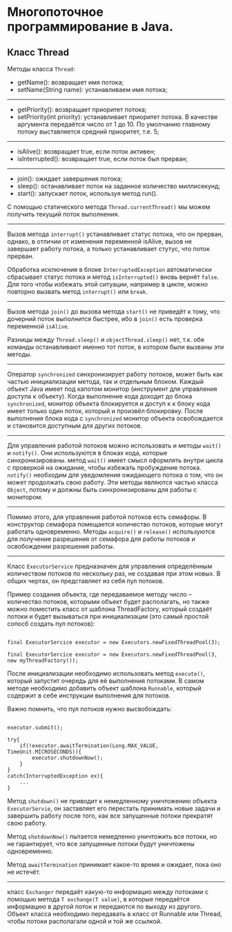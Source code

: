 # Многопоточное программирование в Java.

## Класс Thread

Методы класса `Thread`:
- getName(): возвращает имя потока;
- setName(String name): устанавливаем имя потока;
-------------------------------------------------------------------------------
- getPriority(): возвращает приоритет потока;
- setPriority(int priority): устанавливает приоритет потока. В качестве аргумента передаётся число от 1 до 10. По умолчанию главному потоку выставляется средний приоритет, т.е. 5;
-------------------------------------------------------------------------------
- isAlive(): возвращает true, если поток активен;
- isInterrupted(): возвращает true, если поток был прерван;
-------------------------------------------------------------------------------
- join(): ожидает завершения потока;
- sleep(): останавливает поток на заданное количество миллисекунд;
- start(): запускает поток, используя метод run().

С помощью статического метода `Thread.currentThread()` мы можем получить текущий поток выполнения.

-------------------------------------------------------------------------------

Вызов метода `interrupt()` устанавливает статус потока, что он прерван, однако, в отличии от изменения переменной isAlive, вызов не завершает работу потока, а только устанавливает стутус, что поток прерван.

Обработка исключения в блоке `InterruptedException` автоматически сбрасывает статус потока и метод `isInterrupted()` вновь вернёт `false`. Для того чтобы избежать этой ситуации, например в цикле, можно повторно вызвать метод `interrupt()` или `break`.

-------------------------------------------------------------------------------

Вызов метода `join()` до вызова метода `start()` не приведёт к тому, что дочерний поток выполнится быстрее, ибо в `join()` есть проверка переменной `isAlive`.

Разницы между `Thread.sleep()` и `objectThread.sleep()` нет, т.к. обе команды останавливают именно тот поток, в котором были вызваны эти методы.

-------------------------------------------------------------------------------

Оператор `synchronized` синхронизирует работу потоков, может быть как частью инициализации метода, так и отдельным блоком. Каждый объект Java имеет под капотом монитор (инструмент для управления доступа к объекту). Когда выполнение кода доходит до блока `synchronized`, монитор объекта блокируется и доступ к к блоку кода имеет только один поток, который и произвёл блокировку. После выполнения блока кода с `synchronized` монитор объекта освобождается и становится доступным для других потоков.

-------------------------------------------------------------------------------

Для управления работой потоков можно использовать и методы `wait()` и `notify()`. Они используются в блоках кода, которые синхронизированы. метод `wait()` имеет смысл оформлять внутри цикла с проверкой на ожидание, чтобы избежать пробуждение потока. `notify()` необходим для уведомления ожидающего потока о том, что он может продолжать свою работу. Эти методы являются частью класса `Object`, потому и должны быть синхронизированы для работы с монитором.

-------------------------------------------------------------------------------

Помимо этого, для управления работой потоков есть семафоры. В конструктор семафора помещается количество потоков, которые могут работать одновременно. Методы `acquire()` и `release()` используются для получение разрешения от семафора для работы потоков и освобождении разрешения работы.

-------------------------------------------------------------------------------

Класс `ExecutorService` предназначен для управления определённым количеством потоков по нескольку раз, не создавая при этом новых. В общих чертах, он представляет из себя пул потоков.

Пример создания объекта, где передаваемое методу число – количество потоков, которыми объект будет располагать, но также можно поместить класс от шаблона ThreadFactory, который создаёт потоки и будет вызываться при инициализации (это самый простой сопосб создать пул потоков):

```

final ExecutorSercice executor = new Executors.newFixedThreadPool(3);

final ExecutorSercice executor = new Executors.newFixedThreadPool(3, new myThreadFactory());

```

После инициализации необходимо использовать метод `execute()`, который запустит очередь для её выполнения потоками. В самом методе необходимо добавить объект шаблона `Runnable`, который содержит в себе инструкции выполнения для потоков.

Важно помнить, что пул потоков нужно высвобождать:

```

executor.submit();

try{
    if(!executor.awaitTermination(Long.MAX_VALUE, TimeUnit.MICROSECONDS)){
        executor.shutdownNow();
    }
}
catch(InterruptedException ex){
    ...
}

```

Метод `shutdown()` не приводит к немедленному уничтожению объекта `ExecutorServie`, он заставляет его перестать принимать новые задачи и завершить работу после того, как все запущенные потоки прекратят свою работу.

Метод `shotdownNow()` пытается немедленно уничтожить все потоки, но не гарантирует, что все запущенные потоки будут уничтожены одновременно.

Метод `awaitTermination` принимает какое-то время и ожидает, пока оно не истечёт.

-------------------------------------------------------------------------------

класс `Exchanger` передаёт какую-то информацио между потоками с помощью метода `T exchange(T value)`, в которые передаётся информацию в другой поток и передаются по выходу из другого. Объект класса необходимо передавать в класс от Runnable или Thread, чтобы потоки располагали одной и той же ссылкой.